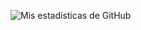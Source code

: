 

![Mis estadísticas de GitHub](https://github-readme-stats.vercel.app/api/top-langs/?username=mpenaEVG&layout=compact)

